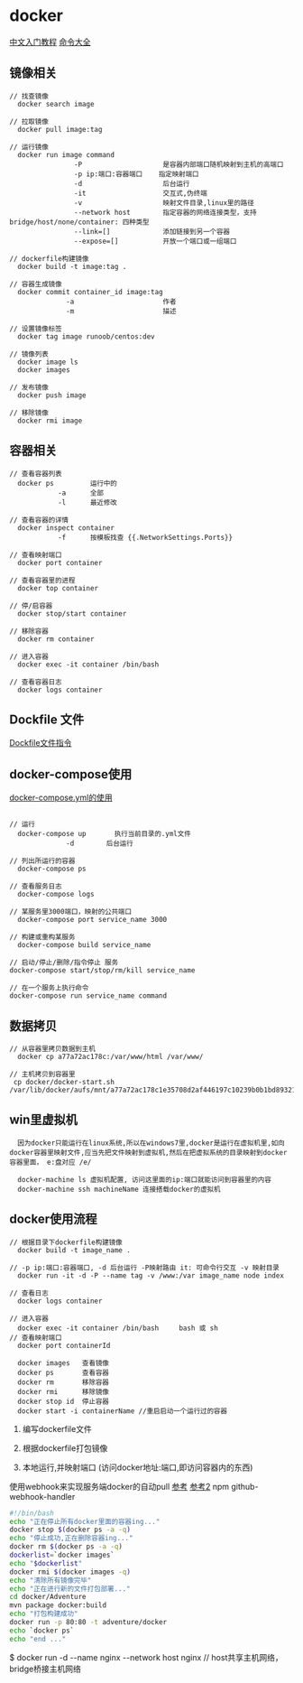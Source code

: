 # docker

[中文入门教程](http://www.docker.org.cn/book/docker/what-is-docker-16.html)
[命令大全](https://www.runoob.com/docker/docker-command-manual.html)

## 镜像相关

``` images
// 找查镜像
  docker search image

// 拉取镜像
  docker pull image:tag

// 运行镜像
  docker run image command
                -P                    是容器内部端口随机映射到主机的高端口
                -p ip:端口:容器端口    指定映射端口  
                -d                    后台运行
                -it                   交互式,伪终端
                -v                    映射文件目录,linux里的路径
                --network host        指定容器的网络连接类型，支持 bridge/host/none/container: 四种类型
                --link=[]             添加链接到另一个容器
                --expose=[]           开放一个端口或一组端口

// dockerfile构建镜像
  docker build -t image:tag .

// 容器生成镜像
  docker commit container_id image:tag
              -a                      作者
              -m                      描述

// 设置镜像标签
  docker tag image runoob/centos:dev

// 镜像列表
  docker image ls
  docker images

// 发布镜像
  docker push image

// 移除镜像
  docker rmi image
```

## 容器相关

``` container
// 查看容器列表
  docker ps         运行中的
            -a      全部
            -l      最近修改

// 查看容器的详情
  docker inspect container
            -f      按模板找查 {{.NetworkSettings.Ports}}

// 查看映射端口
  docker port container

// 查看容器里的进程
  docker top container

// 停/启容器
  docker stop/start container

// 移除容器
  docker rm container

// 进入容器
  docker exec -it container /bin/bash

// 查看容器日志
  docker logs container

```

## Dockfile 文件

[Dockfile文件指令](https://www.cnblogs.com/lighten/p/6900556.html)

## docker-compose使用

[docker-compose.yml的使用](https://www.jianshu.com/p/658911a8cff3)

```docker-compose指令

// 运行
  docker-compose up       执行当前目录的.yml文件
              -d        后台运行

// 列出所运行的容器
  docker-compose ps

// 查看服务日志
  docker-compose logs

// 某服务里3000端口，映射的公共端口
  docker-compose port service_name 3000

// 构建或重构某服务
  docker-compose build service_name

// 启动/停止/删除/指令停止 服务
docker-compose start/stop/rm/kill service_name

// 在一个服务上执行命令
docker-compose run service_name command

```

## 数据拷贝

``` 其他操作
// 从容器里拷贝数据到主机
  docker cp a77a72ac178c:/var/www/html /var/www/

// 主机拷贝到容器里
 cp docker/docker-start.sh /var/lib/docker/aufs/mnt/a77a72ac178c1e35708d2af446197c10239b0b1bd8932104578e334b83eb93a2/root/

```

## win里虚拟机

``` vbox
  因为docker只能运行在linux系统,所以在windows7里,docker是运行在虚拟机里,如向docker容器里映射文件,应当先把文件映射到虚拟机,然后在把虚拟系统的目录映射到docker容器里面， e:盘对应 /e/

  docker-machine ls 虚拟机配置, 访问这里面的ip:端口就能访问到容器里的内容
  docker-machine ssh machineName 连接搭载docker的虚拟机

```

## docker使用流程

``` docker构建时，开始到结束可能使用到的命令
// 根据目录下dockerfile构建镜像
  docker build -t image_name .

// -p ip:端口:容器端口, -d 后台运行 -P映射路由 it: 可命令行交互 -v 映射目录
  docker run -it -d -P --name tag -v /www:/var image_name node index  

// 查看日志
  docker logs container

// 进入容器
  docker exec -it container /bin/bash     bash 或 sh
// 查看映射端口
  docker port containerId
  
  docker images   查看镜像
  docker ps       查看容器
  docker rm       移除容器
  docker rmi      移除镜像
  docker stop id  停止容器
  docker start -i containerName //重启启动一个运行过的容器
```

  1. 编写dockerfile文件

  2. 根据dockerfile打包镜像

  3. 本地运行,并映射端口 (访问docker地址:端口,即访问容器内的东西)

使用webhook来实现服务端docker的自动pull
[参考](https://www.jianshu.com/p/e4cacd775e5b)
[参考2](https://blog.csdn.net/auv1107/article/details/51999592)
npm github-webhook-handler

``` sh 脚本 看koa.sh
#!/bin/bash
echo "正在停止所有docker里面的容器ing..."
docker stop $(docker ps -a -q)
echo "停止成功,正在删除容器ing..."
docker rm $(docker ps -a -q)
dockerlist=`docker images`
echo "$dockerlist"
docker rmi $(docker images -q)
echo "清除所有镜像完毕"
echo "正在进行新的文件打包部署..."
cd docker/Adventure
mvn package docker:build
echo "打包构建成功"
docker run -p 80:80 -t adventure/docker
echo `docker ps`
echo "end ..."
```

$ docker run -d --name nginx --network host nginx // host共享主机网络，bridge桥接主机网络
